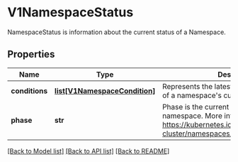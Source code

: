 # V1NamespaceStatus

NamespaceStatus is information about the current status of a Namespace.
## Properties
Name | Type | Description | Notes
------------ | ------------- | ------------- | -------------
**conditions** | [**list[V1NamespaceCondition]**](V1NamespaceCondition.md) | Represents the latest available observations of a namespace&#39;s current state. | [optional] 
**phase** | **str** | Phase is the current lifecycle phase of the namespace. More info: https://kubernetes.io/docs/tasks/administer-cluster/namespaces/ | [optional] 

[[Back to Model list]](../README.md#documentation-for-models) [[Back to API list]](../README.md#documentation-for-api-endpoints) [[Back to README]](../README.md)


